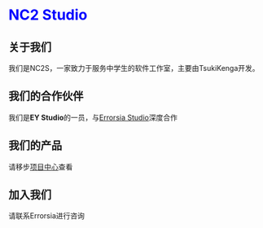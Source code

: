 <!--
# <font color="blue">KWY Technology</font>

## Our History

2022年9月11日，我们成立了

自此，一家专注于割韭菜，从不干实事的垃圾公司就此诞生

2022年12月12日，我们吞并了南夫拉斯初一二班工作室，并将它们的[官网](https://nanflas202202.github.io/NanflasCY2BStudio/HypertextFiles/Fake404.html)改成了我们的官网。就这样，世界上有少了一家~~好~~公司

## 我们的产品

### NFLS Virus Trainer（初一二班工作室的遗作）

[点我去官网下载](https://nanflas202202.github.io/NanflasCY2BStudio/HypertextFiles/NFLSVirusTrainer.html)

### KWY Virus Trainer（愿者上钩）

* <font color="red">999元1年1台设备！--</font>[点我购买](https://huang2.cn/old/images/RickRoll.mp4)

* 或者……[点我了解更多](https://Nanflas202202.github.io/KWYTech/KWYVirusTrainer/KWYVirusTrainer.html)

 -->
 # <font color="blue">NC2 Studio</font>
 ## 关于我们
 我们是NC2S，一家致力于服务中学生的软件工作室，主要由TsukiKenga开发。
 ## 我们的合作伙伴
 我们是**EY Studio**的一员，与[Errorsia Studio]("https://github.com/Errorsia/")深度合作
 ## 我们的产品
 请移步[项目中心]("https://proxy.yusulif.xyz/#projects")查看
 ## 加入我们
 请联系Errorsia进行咨询

